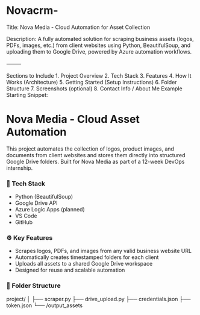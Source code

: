 # Novacrm-
Title: Nova Media - Cloud Automation for Asset Collection

Description:
A fully automated solution for scraping business assets (logos, PDFs, images, etc.) from client websites using Python, BeautifulSoup, and uploading them to Google Drive, powered by Azure automation workflows.

⸻

Sections to Include
	1.	Project Overview
	2.	Tech Stack
	3.	Features
	4.	How It Works (Architecture)
	5.	Getting Started (Setup Instructions)
	6.	Folder Structure
	7.	Screenshots (optional)
	8.	Contact Info / About Me
Example Starting Snippet:
# Nova Media - Cloud Asset Automation

This project automates the collection of logos, product images, and documents from client websites and stores them directly into structured Google Drive folders. Built for Nova Media as part of a 12-week DevOps internship.

### 🔧 Tech Stack
- Python (BeautifulSoup)
- Google Drive API
- Azure Logic Apps (planned)
- VS Code
- GitHub

### ⚙️ Key Features
- Scrapes logos, PDFs, and images from any valid business website URL
- Automatically creates timestamped folders for each client
- Uploads all assets to a shared Google Drive workspace
- Designed for reuse and scalable automation

### 📁 Folder Structure
project/
│
├── scraper.py
├── drive_upload.py
├── credentials.json
├── token.json
└── /output_assets
